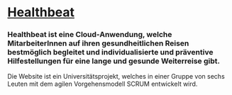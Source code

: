 # [Healthbeat]([https://Manuel-Pickl.github.io/Healthbeat/](https://healthbeat.netlify.app/))

### Healthbeat ist eine Cloud-Anwendung, welche MitarbeiterInnen auf ihren gesundheitlichen Reisen bestmöglich begleitet und individualisierte und präventive Hilfestellungen für eine lange und gesunde Weiterreise gibt.

Die Website ist ein Universitätsprojekt, welches in einer Gruppe von sechs Leuten mit dem agilen Vorgehensmodell SCRUM entwickelt wird.
